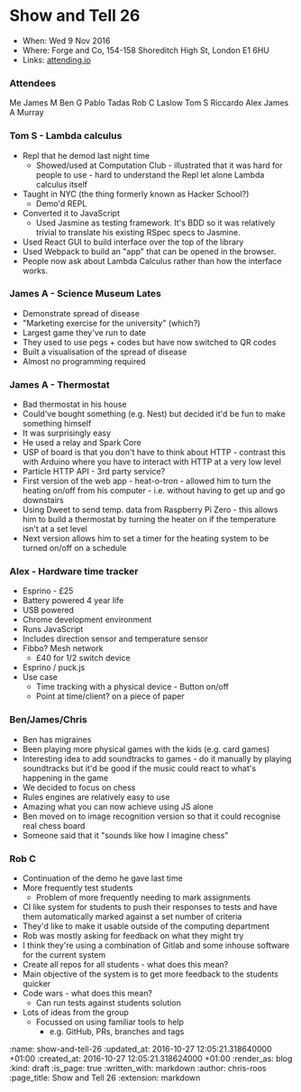 Show and Tell 26
================

* When: Wed 9 Nov 2016
* Where: Forge and Co, 154-158 Shoreditch High St, London E1 6HU
* Links: [attending.io][attending-io-show-and-tell-26]

### Attendees

Me
James M
Ben G
Pablo
Tadas
Rob C
Laslow
Tom S
Riccardo
Alex
James A
Murray

### Tom S - Lambda calculus

* Repl that he demod last night time
  * Showed/used at Computation Club - illustrated that it was hard for people to use - hard to understand the Repl let alone Lambda calculus itself
* Taught in NYC (the thing formerly known as Hacker School?)
  * Demo'd REPL
* Converted it to JavaScript
  * Used Jasmine as testing framework. It's BDD so it was relatively trivial to translate his existing RSpec specs to Jasmine.
* Used React GUI to build interface over the top of the library
* Used Webpack to build an "app" that can be opened in the browser.
* People now ask about Lambda Calculus rather than how the interface works.

### James A - Science Museum Lates

* Demonstrate spread of disease
* "Marketing exercise for the university" (which?)
* Largest game they've run to date
* They used to use pegs + codes but have now switched to QR codes
* Built a visualisation of the spread of disease
* Almost no programming required

### James A - Thermostat

* Bad thermostat in his house
* Could've bought something (e.g. Nest) but decided it'd be fun to make something himself
* It was surprisingly easy
* He used a relay and Spark Core
* USP of board is that you don't have to think about HTTP - contrast this with Arduino where you have to interact with HTTP at a very low level
* Particle HTTP API - 3rd party service?
* First version of the web app - heat-o-tron - allowed him to turn the heating on/off from his computer - i.e. without having to get up and go downstairs
* Using Dweet to send temp. data from Raspberry Pi Zero - this allows him to build a thermostat by turning the heater on if the temperature isn't at a set level
* Next version allows him to set a timer for the heating system to be turned on/off on a schedule

### Alex - Hardware time tracker

* Esprino - £25
* Battery powered 4 year life
* USB powered
* Chrome development environment
* Runs JavaScript
* Includes direction sensor and temperature sensor
* Fibbo? Mesh network
  * £40 for 1/2 switch device
* Esprino / puck.js
* Use case
  * Time tracking with a physical device - Button on/off
  * Point at time/client? on a piece of paper

### Ben/James/Chris

* Ben has migraines
* Been playing more physical games with the kids (e.g. card games)
* Interesting idea to add soundtracks to games - do it manually by playing soundtracks but it'd be good if the music could react to what's happening in the game
* We decided to focus on chess
* Rules engines are relatively easy to use
* Amazing what you can now achieve using JS alone
* Ben moved on to image recognition version so that it could recognise real chess board
* Someone said that it "sounds like how I imagine chess"

### Rob C

* Continuation of the demo he gave last time
* More frequently test students
  * Problem of more frequently needing to mark assignments
* CI like system for students to push their responses to tests and have them automatically marked against a set number of criteria
* They'd like to make it usable outside of the computing department
* Rob was mostly asking for feedback on what they might try
* I think they're using a combination of Gitlab and some inhouse software for the current system
* Create all repos for all students - what does this mean?
* Main objective of the system is to get more feedback to the students quicker
* Code wars - what does this mean?
  * Can run tests against students solution
* Lots of ideas from the group
  * Focussed on using familiar tools to help
    * e.g. GitHub, PRs, branches and tags

[attending-io-show-and-tell-26]: https://attending.io/events/gfr-show-and-tell-26/

:name: show-and-tell-26
:updated_at: 2016-10-27 12:05:21.318640000 +01:00
:created_at: 2016-10-27 12:05:21.318624000 +01:00
:render_as: blog
:kind: draft
:is_page: true
:written_with: markdown
:author: chris-roos
:page_title: Show and Tell 26
:extension: markdown
